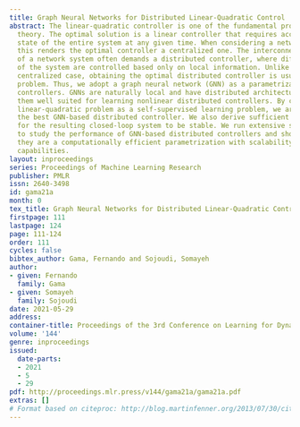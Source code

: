 ```yaml
---
title: Graph Neural Networks for Distributed Linear-Quadratic Control
abstract: The linear-quadratic controller is one of the fundamental problems in control
  theory. The optimal solution is a linear controller that requires access to the
  state of the entire system at any given time. When considering a network system,
  this renders the optimal controller a centralized one. The interconnected nature
  of a network system often demands a distributed controller, where different components
  of the system are controlled based only on local information. Unlike the classical
  centralized case, obtaining the optimal distributed controller is usually an intractable
  problem. Thus, we adopt a graph neural network (GNN) as a parametrization of distributed
  controllers. GNNs are naturally local and have distributed architectures, making
  them well suited for learning nonlinear distributed controllers. By casting the
  linear-quadratic problem as a self-supervised learning problem, we are able to find
  the best GNN-based distributed controller. We also derive sufficient conditions
  for the resulting closed-loop system to be stable. We run extensive simulations
  to study the performance of GNN-based distributed controllers and showcase that
  they are a computationally efficient parametrization with scalability and transferability
  capabilities.
layout: inproceedings
series: Proceedings of Machine Learning Research
publisher: PMLR
issn: 2640-3498
id: gama21a
month: 0
tex_title: Graph Neural Networks for Distributed Linear-Quadratic Control
firstpage: 111
lastpage: 124
page: 111-124
order: 111
cycles: false
bibtex_author: Gama, Fernando and Sojoudi, Somayeh
author:
- given: Fernando
  family: Gama
- given: Somayeh
  family: Sojoudi
date: 2021-05-29
address:
container-title: Proceedings of the 3rd Conference on Learning for Dynamics and Control
volume: '144'
genre: inproceedings
issued:
  date-parts:
  - 2021
  - 5
  - 29
pdf: http://proceedings.mlr.press/v144/gama21a/gama21a.pdf
extras: []
# Format based on citeproc: http://blog.martinfenner.org/2013/07/30/citeproc-yaml-for-bibliographies/
---
```

